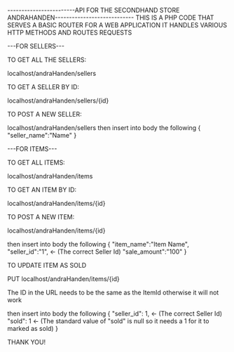 
------------------------API FOR THE SECONDHAND STORE ANDRAHANDEN----------------------------
            THIS IS A PHP CODE THAT SERVES A BASIC ROUTER FOR A WEB APPLICATION
                    IT HANDLES VARIOUS HTTP METHODS AND ROUTES REQUESTS


---FOR SELLERS---

TO GET ALL THE SELLERS:

localhost/andraHanden/sellers

TO GET A SELLER BY ID:

localhost/andraHanden/sellers/{id}

TO POST A NEW SELLER:

localhost/andraHanden/sellers 
then insert into body the following
{
    "seller_name":"Name"
}

---FOR ITEMS---

TO GET ALL ITEMS:

localhost/andraHanden/items

TO GET AN ITEM BY ID:

localhost/andraHanden/items/{id}

TO POST A NEW ITEM:

localhost/andraHanden/items/{id}

then insert into body the following
{
    "item_name":"Item Name",
    "seller_id":"1",    <- (The correct Seller Id)
    "sale_amount":"100"
}

TO UPDATE ITEM AS SOLD 

PUT localhost/andraHanden/items/{id} 

The ID in the URL needs to be the same as the ItemId otherwise it will not work

then insert into body the following
{
    "seller_id": 1, <- (The correct Seller Id)
    "sold": 1 <- (The standard value of "sold" is null so it needs a 1 for it to marked as sold)
}

THANK YOU!

